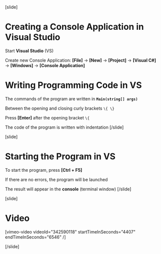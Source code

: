 [slide]
# Creating a Console Application in Visual Studio
Start **Visual Studio** (VS)

Create new Console Application: **\[File\]** -> **\[New\]** -> **\[Project\]** -> **\[Visual C#\]** -> **\[Windows\]** -> **\[Console Application\]**

# Writing Programming Code in VS
The commands of the program are written in **`Main(string[] args)`**

Between the opening and closing curly brackets `\{ \}`

Press **\[Enter\]** after the opening bracket `\{`

The code of the program is written with indentation
[/slide]

[slide]
# Starting the Program in VS
To start the program, press **\[Ctrl + F5\]**

If there are no errors, the program will be launched

The result will appear in the **console** (terminal window)
[/slide]

[slide]
# Video

[vimeo-video videoId="342590118" startTimeInSeconds="4407" endTimeInSeconds="6546" /]

[/slide]